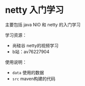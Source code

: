# netty 入门学习

主要包括 java NIO 和 netty 的入门学习

学习资源：

- 尚硅谷 netty的视频学习
- b站：av76227904

使用说明：

- `data` 使用的数据
- `src` maven构建的代码